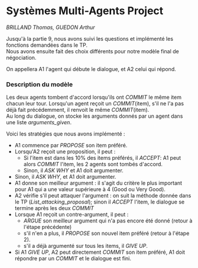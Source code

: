 # Systèmes Multi-Agents Project

*BRILLAND Thomas, GUEDON Arthur*

Jusqu'à la partie 9, nous avons suivi les questions et implémenté les fonctions demandées dans le TP.  
Nous avons ensuite fait des choix différents pour notre modèle final de négociation.

On appellera A1 l'agent qui débute le dialogue, et A2 celui qui répond.

### Description du modèle
Les deux agents tombent d'accord lorsqu'ils ont *COMMIT* le même item chacun leur tour. Lorsqu'un agent reçoit un *COMMIT*(item), s'il ne l'a pas déjà fait précédemment, il renvoit le même *COMMIT*(item).  
Au long du dialogue, on stocke les arguments donnés par un agent dans une liste *arguments_given*.

Voici les stratégies que nous avons implémenté :
- A1 commence par *PROPOSE* son item préféré.  
- Lorsqu'A2 reçoit une proposition, il peut :  
  - Si l'item est dans les 10% des items préférés, il *ACCEPT*: A1 peut alors *COMMIT* l'item, les 2 agents sont tombés d'accord.
  - Sinon, il *ASK WHY* et A1 doit argumenter.
- Sinon, il *ASK WHY*, et A1 doit argumenter.
- A1 donne son meilleur argument : il s'agit du critère le plus important pour A1 qui a une valeur supérieure à 4 (Good ou Very Good).
- A2 vérifie s'il peut attaquer l'argument : on suit la méthode donnée dans le TP (*List_attacking_proposal*); sinon il *ACCEPT* l'item, le dialogue se termine après les deux *COMMIT*
- Lorsque A1 reçoit un contre-argument, il peut :
  - *ARGUE* son meilleur argument qui n'a pas encore été donné (retour à l'étape précédente)
  - s'il n'en a plus, il *PROPOSE* son nouvel item préféré (retour à l'étape 2). 
  - s'il a déjà argumenté sur tous les items, il *GIVE UP*.
- Si A1 *GIVE UP*, A2 peut directement *COMMIT* son item préféré, A1 doit répondre par un *COMMIT* et le dialogue est fini.
